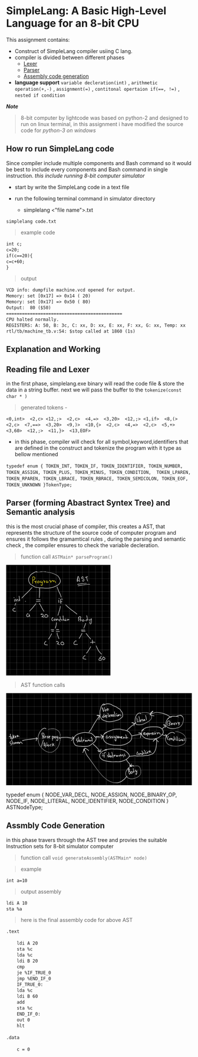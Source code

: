 SimpleLang: A Basic High-Level Language for an 8-bit CPU 
=========================

This assignment contains:

* Construct of SimpleLang compiler usiing C lang.
* compiler is divided between different phases
    * [Lexer](#reading-file-and-lexer)
    * [Parser](#parser-forming-abastract-syntex-tree-and-semantic-analysis)
    * [Assembly code generation](#assmbly-code-generation) 
* **language support** `variable decleration(int)` , `arithmetic operation(+,-)` , `assignment(=)` , `contitonal opertaion if(==, !=)` , `nested if condition`

***Note*** 
> 8-bit computer by lightcode was based on python-2 and designed to run on linux terminal, in this assignment i have modified the source code for *python-3   on windows*

## How ro run SimpleLang code
Since compiler include multiple components and Bash command so it would be best to include every components and Bash command in single instruction. *this include running 8-bit computer simulator*

- start by write the SimpleLang code in a text file
- run the following terminal command in simulator directory
        
    - simplelang <"file name">.txt

```
simplelang code.txt
``` 
>example code
```
int c;
c=20;
if(c==20){
c=c+60;
}
```
>output
```
VCD info: dumpfile machine.vcd opened for output.
Memory: set [0x17] => 0x14 ( 20)
Memory: set [0x17] => 0x50 ( 80)
Output:  80 ($50)
============================================
CPU halted normally.
REGISTERS: A: 50, B: 3c, C: xx, D: xx, E: xx, F: xx, G: xx, Temp: xx
rtl/tb/machine_tb.v:54: $stop called at 1860 (1s)
```

## Explanation and Working
## Reading file and Lexer
in the first phase, simplelang.exe binary will read the code file & store the data in a string buffer.
next we will pass the buffer to the  `tokenize(const char * )`
>generated tokens -
```
<0,int>  <2,c> <12,;>  <2,c>  <4,=>  <3,20>  <12,;> <1,if>  <8,(>  <2,c>  <7,==>  <3,20>  <9,)>  <10,{>  <2,c>  <4,=>  <2,c>  <5,+>  <3,60>  <12,;>  <11,}>  <13,EOF>
```
* in this phase, compiler will check for all symbol,keyword,identifiers that are defined in the construct and tokenize the program with it type as bellow mentioned 

``
typedef enum {
    TOKEN_INT, TOKEN_IF, TOKEN_IDENTIFIER, TOKEN_NUMBER,
    TOKEN_ASSIGN, TOKEN_PLUS, TOKEN_MINUS, TOKEN_CONDITION, 
    TOKEN_LPAREN, TOKEN_RPAREN, TOKEN_LBRACE, TOKEN_RBRACE,
    TOKEN_SEMICOLON, TOKEN_EOF, TOKEN_UNKNOWN
}TokenType;
``
## Parser (forming Abastract Syntex Tree) and Semantic analysis
this is the most crucial phase of compiler, this creates a AST, that represents the structure of the source code of computer program and ensures it follows the gramamtical rules , during the parsing and semantic check , the compiler ensures to check the variable decleration.
>function call `ASTMain* parseProgram()` 

<img src="./images/AST.jpeg" height ="300">

>AST function calls
<img src="./images/DIAGRAM.jpeg" height =250>


typedef enum {
    NODE_VAR_DECL, NODE_ASSIGN, NODE_BINARY_OP, NODE_IF, NODE_LITERAL, NODE_IDENTIFIER, NODE_CONDITION
} ASTNodeType;

## Assmbly Code Generation

in this phase travers through the AST tree and provies the suitable Instruction sets for 8-bit simulator computer
>function call `void generateAssembly(ASTMain* node)`

>example
```
int a=10
```
>output assembly
```
ldi A 10
sta %a
```
>here is the final assembly code for above AST
```
.text

    ldi A 20
    sta %c
    lda %c
    ldi B 20
    cmp
    je %IF_TRUE_0
    jmp %END_IF_0
    IF_TRUE_0:
    lda %c
    ldi B 60
    add
    sta %c
    END_IF_0:
    out 0
    hlt

.data

    c = 0
```

